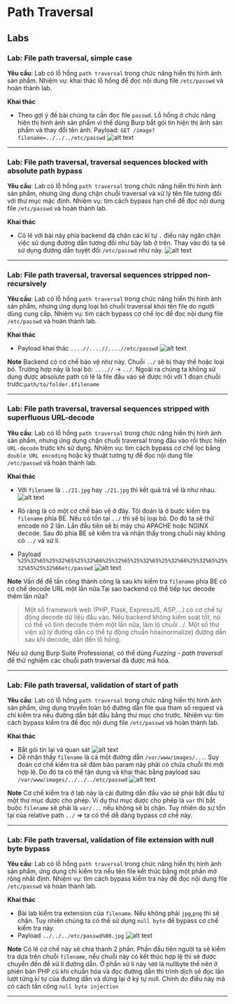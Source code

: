 # Path Traversal
## Labs

### Lab: File path traversal, simple case
**Yêu cầu**: Lab có lỗ hổng `path traversal` trong chức năng hiển thị hình ảnh sản phẩm. Nhiệm vụ: khai thác lỗ hổng để đọc nội dung file `/etc/passwd` và hoàn thành lab.

**Khai thác**
- Theo gợi ý đề bài chúng ta cần đọc file `passwd`. Lỗ hổng ở chức năng hiện thị hình ảnh sản phẩm vì thế dùng Burp bắt gói tin hiện thị ảnh sản phẩm và thay đổi tên ảnh. Payload: `GET /image?filename=../../../etc/passwd`
![alt text](image.png)
___

### Lab: File path traversal, traversal sequences blocked with absolute path bypass
**Yêu cầu**: Lab có lỗ hổng `path traversal` trong chức năng hiển thị hình ảnh sản phẩm, nhưng ứng dụng chặn chuỗi traversal và xử lý tên file tương đối với thư mục mặc định. Nhiệm vụ: tìm cách bypass hạn chế để đọc nội dung file `/etc/passwd` và hoàn thành lab.

**Khai thác**
- Có lẽ với bài này phía backend đã chặn các kí tự `.` điều này ngăn chặn việc sử dụng đường dẫn tương đối như bày lab ở trên. Thay vào đó ta sẽ sử dụng đường dẫn tuyệt đối `/etc/passwd` như này.
![alt text](img/image-1.png) 
___

### Lab: File path traversal, traversal sequences stripped non-recursively
**Yêu cầu**: Lab có lỗ hổng `path traversal` trong chức năng hiển thị hình ảnh sản phẩm, nhưng ứng dụng loại bỏ chuỗi traversal khỏi tên file do người dùng cung cấp. Nhiệm vụ: tìm cách bypass cơ chế lọc để đọc nội dung file `/etc/passwd` và hoàn thành lab.

**Khai thác**
- Payload khai thác `....//....//....//etc/passwd`
![alt text](img/image-2.png)

**Note**
Backend có cơ chế bảo vệ như này. Chuỗi `../` sẽ bị thay thế hoặc loại bỏ. Trường hợp này là loại bỏ: `....//` -> `../`. 
Ngoài ra chúng ta không sử dụng được absolute path có lẽ là file đầu vào sẽ được nối với 1 đoạn chuỗi trước:`path/to/folder.$filename`
___

### Lab: File path traversal, traversal sequences stripped with superfluous URL-decode
**Yêu cầu**: Lab có lỗ hổng `path traversal` trong chức năng hiển thị hình ảnh sản phẩm, nhưng ứng dụng chặn chuỗi traversal trong đầu vào rồi thực hiện `URL-decode` trước khi sử dụng. Nhiệm vụ: tìm cách bypass cơ chế lọc bằng `double URL encoding` hoặc kỹ thuật tương tự để đọc nội dung file `/etc/passwd` và hoàn thành lab.

**Khai thác**
- Với `filename` là `../21.jpg` hay `./21.jpg` thì kết quả trả về là như nhau. 
![alt text](img/image-3.png)

- Rõ ràng là có một cơ chế bảo vệ ở đây. Tôi đoán là ở bước kiểm tra `filename` phía BE. Nếu có tồn tại `../` thì sẽ bị loại bỏ. Do đó ta sẽ thử encode nó 2 lần. Lần đầu tiên sẽ bị máy chủ APACHE hoặc NGINX decode. Sau đó phía BE sẽ kiểm tra và nhận thấy trong chuỗi này không có `../` và xử lí. 
- Payload `%25%32%65%25%32%65%25%32%66%25%32%65%25%32%65%25%32%66%25%32%65%25%32%65%25%32%66etc/passwd`
![alt text](img/image-4.png)

**Note**
Vấn đề để tấn công thành công là sau khi kiểm tra `filename` phía BE có cơ chế decode URL một lần nữa.Tại sao backend có thể tiếp tục decode thêm lần nữa?
>Một số framework web (PHP, Flask, ExpressJS, ASP,...) có cơ chế tự động decode dữ liệu đầu vào.
Nếu backend không kiểm soát tốt, nó có thể vô tình decode thêm một lần nữa, làm lộ chuỗi ../.
Một số thư viện xử lý đường dẫn có thể tự động chuẩn hóa(normalize) đường dẫn sau khi decode, dẫn đến lỗ hổng.

Nếu sử dụng Burp Suite Professional, có thể dùng  *Fuzzing - path traversal* để thử nghiệm các chuỗi path traversal đã được mã hóa.
___

### Lab: File path traversal, validation of start of path
**Yêu cầu**: Lab có lỗ hổng `path traversal` trong chức năng hiển thị hình ảnh sản phẩm, ứng dụng truyền toàn bộ đường dẫn file qua tham số request và chỉ kiểm tra nếu đường dẫn bắt đầu bằng thư mục cho trước. Nhiệm vụ: tìm cách bypass kiểm tra để đọc nội dung file `/etc/passwd` và hoàn thành lab.

**Khai thác**
- Bắt gói tin lại và quan sát
![alt text](img/image-5.png)
- Dễ nhận thấy `filename` là cả một đường dẫn `/var/www/images/...`. Suy đoán cơ chế kiểm tra sẽ đảm bảo param này phải có chứa chuỗi thì mới hợp lệ. Do đó ta có thể tận dụng và khai thác bằng payload sau `/var/www/images/../../../etc/passwd`
![alt text](img/image-6.png)

**Note**
Cơ chế kiểm tra ở lab này là cái đường dẫn đầu vào sẽ phải bắt đầu từ một thư mục được cho phép. Ví dụ thư mục được cho phép là `var` thì bắt buộc `filename` sẽ phải là `var/...` nếu không sẽ bị chặn. Tuy nhiên do sự tồn tại của relative path `../` => ta có thể dễ dàng bypass cơ chế này.
___

### Lab: File path traversal, validation of file extension with null byte bypass
**Yêu cầu**: Lab có lỗ hổng `path traversal` trong chức năng hiển thị hình ảnh sản phẩm, ứng dụng chỉ kiểm tra nếu tên file kết thúc bằng một phần mở rộng nhất định. Nhiệm vụ: tìm cách bypass kiểm tra này để đọc nội dung file `/etc/passwd` và hoàn thành lab.

**Khai thác**
- Bài lab kiểm tra extension của `filename`. Nếu không phải `jpg`,`png` thì sẽ chặn. Tuy nhiên chúng ta có thể sử dụng `null byte` để bypass cơ chế kiểm tra này.
- Payload `../../../etc/passwd%00.jpg`
![alt text](img/image-7.png)

**Note**
Có lẽ cơ chế này sẽ chia thành 2 phần. Phần đầu tiên người ta sẽ kiểm tra dựa trên chuỗi `filename`, nếu chuỗi này có kết thúc hợp lệ thì sẽ được chuyển đến để xử lí đường dẫn. Ở phần xử lí này `%00` là nullbyte thế nên ở phiên bản PHP cũ khi chuẩn hóa và đọc đường dẫn thì trình dịch sẽ đọc lần lượt từng kí tự của đường dẫn và dừng lại ở ký tự null. Chính do điều này mà có cách tấn công `null byte injection`
___